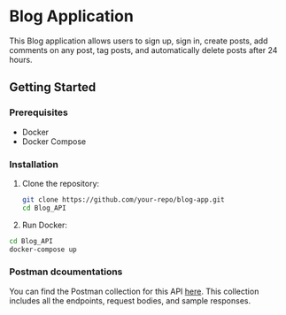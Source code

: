 # Blog Application

This Blog application allows users to sign up, sign in, create posts, add comments on any post, tag posts, and automatically delete posts after 24 hours.

## Getting Started

### Prerequisites
- Docker
- Docker Compose

### Installation

1. Clone the repository:
   ```bash
   git clone https://github.com/your-repo/blog-app.git
   cd Blog_API
   ```
2.  Run Docker:
   ```bash
   cd Blog_API
   docker-compose up
   ```
### Postman dcoumentations
You can find the Postman collection for this API [here](https://documenter.getpostman.com/view/36637805/2sAXjM3X1h). This collection includes all the endpoints, request bodies, and sample responses.